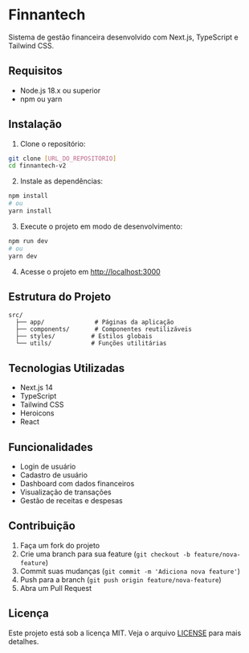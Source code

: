 # Finnantech

Sistema de gestão financeira desenvolvido com Next.js, TypeScript e Tailwind CSS.

## Requisitos

- Node.js 18.x ou superior
- npm ou yarn

## Instalação

1. Clone o repositório:
```bash
git clone [URL_DO_REPOSITÓRIO]
cd finnantech-v2
```

2. Instale as dependências:
```bash
npm install
# ou
yarn install
```

3. Execute o projeto em modo de desenvolvimento:
```bash
npm run dev
# ou
yarn dev
```

4. Acesse o projeto em [http://localhost:3000](http://localhost:3000)

## Estrutura do Projeto

```
src/
  ├── app/              # Páginas da aplicação
  ├── components/       # Componentes reutilizáveis
  ├── styles/          # Estilos globais
  └── utils/           # Funções utilitárias
```

## Tecnologias Utilizadas

- Next.js 14
- TypeScript
- Tailwind CSS
- Heroicons
- React

## Funcionalidades

- Login de usuário
- Cadastro de usuário
- Dashboard com dados financeiros
- Visualização de transações
- Gestão de receitas e despesas

## Contribuição

1. Faça um fork do projeto
2. Crie uma branch para sua feature (`git checkout -b feature/nova-feature`)
3. Commit suas mudanças (`git commit -m 'Adiciona nova feature'`)
4. Push para a branch (`git push origin feature/nova-feature`)
5. Abra um Pull Request

## Licença

Este projeto está sob a licença MIT. Veja o arquivo [LICENSE](LICENSE) para mais detalhes. 